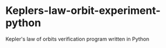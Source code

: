 # Keplers-law-orbit-experiment-python
Kepler's law of orbits verification program written in Python
